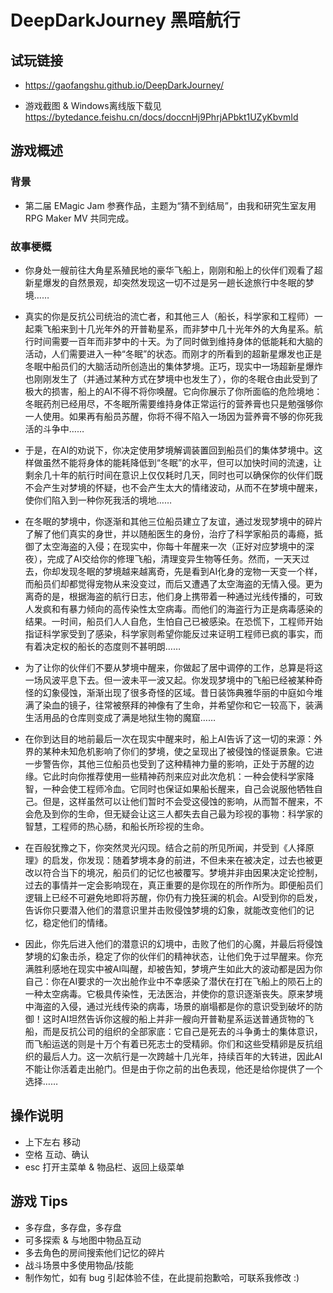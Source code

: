 # DeepDarkJourney 黑暗航行

## 试玩链接
- https://gaofangshu.github.io/DeepDarkJourney/

- 游戏截图 & Windows离线版下载见 https://bytedance.feishu.cn/docs/doccnHj9PhrjAPbkt1UZyKbvmId

## 游戏概述

### 背景
- 第二届 EMagic Jam 参赛作品，主题为“猜不到结局”，由我和研究生室友用 RPG Maker MV 共同完成。

### 故事梗概
- 你身处一艘前往大角星系殖民地的豪华飞船上，刚刚和船上的伙伴们观看了超新星爆发的自然景观，却突然发现这一切不过是另一趟长途旅行中冬眠的梦境……

- 真实的你是反抗公司统治的流亡者，和其他三人（船长，科学家和工程师）一起乘飞船来到十几光年外的开普勒星系，而非梦中几十光年外的大角星系。航行时间需要一百年而非梦中的十天。为了同时做到维持身体的低能耗和大脑的活动，人们需要进入一种“冬眠”的状态。而刚才的所看到的超新星爆发也正是冬眠中船员们的大脑活动所创造出的集体梦境。正巧，现实中一场超新星爆炸也刚刚发生了（并通过某种方式在梦境中也发生了），你的冬眠仓由此受到了极大的损害，船上的AI不得不将你唤醒。它向你展示了你所面临的危险境地：冬眠药剂已经用尽，不冬眠所需要维持身体正常运行的营养膏也只是勉强够你一人使用。如果再有船员苏醒，你将不得不陷入一场因为营养膏不够的你死我活的斗争中……

- 于是，在AI的劝说下，你决定使用梦境解调装置回到船员们的集体梦境中。这样做虽然不能将身体的能耗降低到“冬眠”的水平，但可以加快时间的流速，让剩余几十年的航行时间在意识上仅仅耗时几天，同时也可以确保你的伙伴们既不会产生对梦境的怀疑，也不会产生太大的情绪波动，从而不在梦境中醒来，使你们陷入到一种你死我活的境地……

- 在冬眠的梦境中，你逐渐和其他三位船员建立了友谊，通过发现梦境中的碎片了解了他们真实的身世，并以随船医生的身份，治疗了科学家船员的毒瘾，抵御了太空海盗的入侵；在现实中，你每十年醒来一次（正好对应梦境中的深夜），完成了AI交给你的修理飞船，清理变异生物等任务。然而，一天天过去，你却发现冬眠的梦境越来越离奇，先是看到AI化身的宠物一天变一个样，而船员们却都觉得宠物从来没变过，而后又遭遇了太空海盗的无情入侵。更为离奇的是，根据海盗的航行日志，他们身上携带着一种通过光线传播的，可致人发疯和有暴力倾向的高传染性太空病毒。而他们的海盗行为正是病毒感染的结果。一时间，船员们人人自危，生怕自己已被感染。在恐慌下，工程师开始指证科学家受到了感染，科学家则希望你能反过来证明工程师已疯的事实，而有着决定权的船长的态度则不甚明朗……

- 为了让你的伙伴们不要从梦境中醒来，你做起了居中调停的工作，总算是将这一场风波平息下去。但一波未平一波又起。你发现梦境中的飞船已经被某种奇怪的幻象侵蚀，渐渐出现了很多奇怪的区域。昔日装饰典雅华丽的中庭如今堆满了染血的镜子，往常被祭拜的神像有了生命，并希望你和它一较高下，装满生活用品的仓库则变成了满是地狱生物的魔窟……

- 在你到达目的地前最后一次在现实中醒来时，船上AI告诉了这一切的来源：外界的某种未知危机影响了你们的梦境，使之呈现出了被侵蚀的怪诞景象。它进一步警告你，其他三位船员也受到了这种精神力量的影响，正处于苏醒的边缘。它此时向你推荐使用一些精神药剂来应对此次危机：一种会使科学家降智，一种会使工程师冷血。它同时也保证如果船长醒来，自己会说服他牺牲自己。但是，这样虽然可以让他们暂时不会受这侵蚀的影响，从而暂不醒来，不会危及到你的生命，但无疑会让这三人都失去自己最为珍视的事物：科学家的智慧，工程师的热心肠，和船长所珍视的生命。

- 在百般犹豫之下，你突然灵光闪现。结合之前的所见所闻，并受到《人择原理》的启发，你发现：随着梦境本身的前进，不但未来在被决定，过去也被更改以符合当下的境况，船员们的记忆也被覆写。梦境并非由因果决定论控制，过去的事情并一定会影响现在，真正重要的是你现在的所作所为。即便船员们逻辑上已经不可避免地即将苏醒，你仍有力挽狂澜的机会。AI受到你的启发，告诉你只要潜入他们的潜意识里并击败侵蚀梦境的幻象，就能改变他们的记忆，稳定他们的情绪。

- 因此，你先后进入他们的潜意识的幻境中，击败了他们的心魔，并最后将侵蚀梦境的幻象击杀，稳定了你的伙伴们的精神状态，让他们免于过早醒来。你充满胜利感地在现实中被AI叫醒，却被告知，梦境产生如此大的波动都是因为你自己：你在AI要求的一次出舱作业中不幸感染了潜伏在打在飞船上的陨石上的一种太空病毒。它极具传染性，无法医治，并使你的意识逐渐丧失。原来梦境中海盗的入侵，通过光线传染的病毒，场景的崩塌都是你的意识受到破坏的防御！这时AI坦然告诉你这艘的船上并非一艘向开普勒星系运送普通货物的飞船，而是反抗公司的组织的全部家底：它自己是死去的斗争勇士的集体意识，而飞船运送的则是十万个有着已死志士的受精卵。你们和这些受精卵是反抗组织的最后人力。这一次航行是一次跨越十几光年，持续百年的大转进，因此AI不能让你活着走出舱门。但是由于你之前的出色表现，他还是给你提供了一个选择……


## 操作说明
- 上下左右 移动
- 空格 互动、确认
- esc 打开主菜单 & 物品栏、返回上级菜单

## 游戏 Tips
- 多存盘，多存盘，多存盘
- 可多探索 & 与地图中物品互动
- 多去角色的房间搜索他们记忆的碎片
- 战斗场景中多使用物品/技能
- 制作匆忙，如有 bug 引起体验不佳，在此提前抱歉哈，可联系我修改 :)
